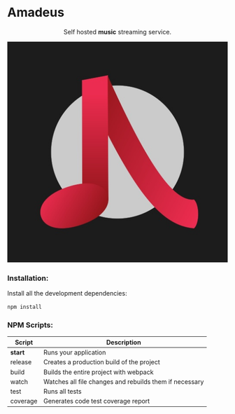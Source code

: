 ![]()
# Amadeus
<span style="display:block;text-align:center">
Self hosted <b>music</b> streaming service.

![Logo](assets/logo/center.jpg)

</span>

### Installation: 
Install all the development dependencies:
```sh
npm install
```

### NPM Scripts:
| Script    | Description                                             |
| --------- | ------------------------------------------------------- |
| **start** | Runs your application                                   |
| release   | Creates a production build of the project               |
| build     | Builds the entire project with webpack                  |
| watch     | Watches all file changes and rebuilds them if necessary |
| test      | Runs all tests                                          |
| coverage  | Generates code test coverage report                     |
